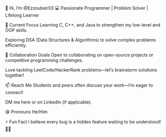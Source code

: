 👋 Hi, I’m @Ezzoubeir03
💻 Passionate Programmer | Problem Solver | Lifelong Learner

🌱 Current Focus
Learning C, C++, and Java to strengthen my low-level and OOP skills.

Exploring DSA (Data Structures & Algorithms) to solve complex problems efficiently.

🚀 Collaboration Goals
Open to collaborating on open-source projects or competitive programming challenges.

Love tackling LeetCode/HackerRank problems—let’s brainstorm solutions together!

📫 Reach Me
Students and peers often discuss your work—I’m eager to connect!

DM me here or on LinkedIn (if applicable).

😄 Pronouns
He/Him

⚡ Fun Fact
I believe every bug is a hidden feature waiting to be understood! 🐞✨

<!---
Ezzoubeir03/Ezzoubeir03 is a ✨ special ✨ repository because its `README.md` (this file) appears on your GitHub profile.
You can click the Preview link to take a look at your changes.
--->
